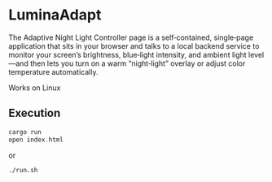 # LuminaAdapt

The Adaptive Night Light Controller page is a self‑contained, single‑page application that sits in your browser and talks to a local backend service to monitor your screen’s brightness, blue‑light intensity, and ambient light level—and then lets you turn on a warm “night‑light” overlay or adjust color temperature automatically.

Works on Linux

## Execution

  ```rust
  cargo run
  open index.html
  ```

or

```shell
./run.sh
```
